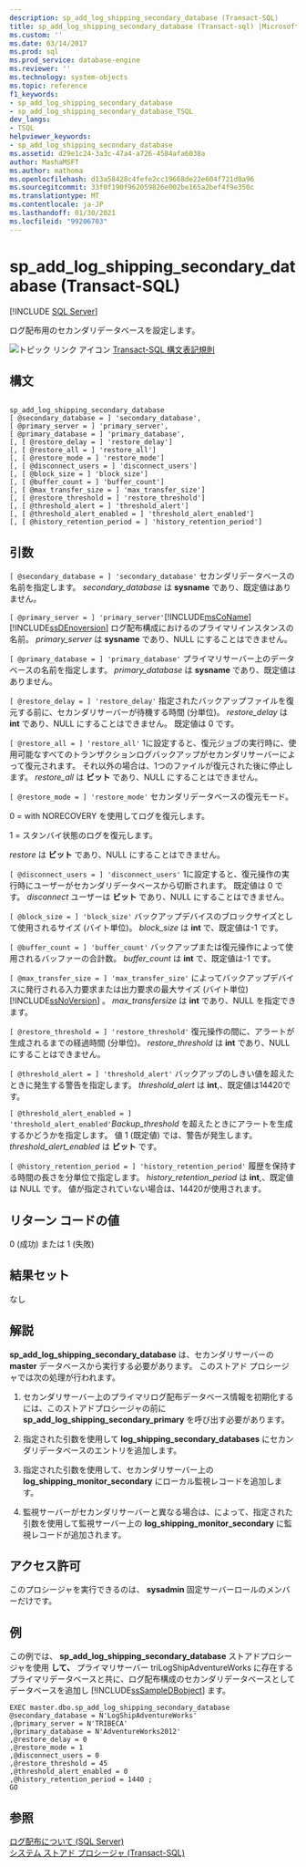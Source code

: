 ```yaml
---
description: sp_add_log_shipping_secondary_database (Transact-SQL)
title: sp_add_log_shipping_secondary_database (Transact-sql) |Microsoft Docs
ms.custom: ''
ms.date: 03/14/2017
ms.prod: sql
ms.prod_service: database-engine
ms.reviewer: ''
ms.technology: system-objects
ms.topic: reference
f1_keywords:
- sp_add_log_shipping_secondary_database
- sp_add_log_shipping_secondary_database_TSQL
dev_langs:
- TSQL
helpviewer_keywords:
- sp_add_log_shipping_secondary_database
ms.assetid: d29e1c24-3a3c-47a4-a726-4584afa6038a
author: MashaMSFT
ms.author: mathoma
ms.openlocfilehash: d13a58428c4fefe2cc19668de22e604f721d0a96
ms.sourcegitcommit: 33f0f190f962059826e002be165a2bef4f9e350c
ms.translationtype: MT
ms.contentlocale: ja-JP
ms.lasthandoff: 01/30/2021
ms.locfileid: "99206703"
---
```

# <a name="sp_add_log_shipping_secondary_database-transact-sql"></a>sp_add_log_shipping_secondary_database (Transact-SQL)
[!INCLUDE [SQL Server](../../includes/applies-to-version/sqlserver.md)]

  ログ配布用のセカンダリデータベースを設定します。  
  
 ![トピック リンク アイコン](../../database-engine/configure-windows/media/topic-link.gif "トピック リンク アイコン") [Transact-SQL 構文表記規則](../../t-sql/language-elements/transact-sql-syntax-conventions-transact-sql.md)  
  
## <a name="syntax"></a>構文  
  
```  
  
sp_add_log_shipping_secondary_database  
[ @secondary_database = ] 'secondary_database',  
[ @primary_server = ] 'primary_server',   
[ @primary_database = ] 'primary_database',  
[, [ @restore_delay = ] 'restore_delay']  
[, [ @restore_all = ] 'restore_all']  
[, [ @restore_mode = ] 'restore_mode']  
[, [ @disconnect_users = ] 'disconnect_users']  
[, [ @block_size = ] 'block_size']  
[, [ @buffer_count = ] 'buffer_count']  
[, [ @max_transfer_size = ] 'max_transfer_size']  
[, [ @restore_threshold = ] 'restore_threshold']   
[, [ @threshold_alert = ] 'threshold_alert']   
[, [ @threshold_alert_enabled = ] 'threshold_alert_enabled']   
[, [ @history_retention_period = ] 'history_retention_period']  
```  
  
## <a name="arguments"></a>引数  
`[ @secondary_database = ] 'secondary_database'` セカンダリデータベースの名前を指定します。 *secondary_database* は **sysname** であり、既定値はありません。  
  
`[ @primary_server = ] 'primary_server'`[!INCLUDE[msCoName](../../includes/msconame-md.md)] [!INCLUDE[ssDEnoversion](../../includes/ssdenoversion-md.md)] ログ配布構成におけるのプライマリインスタンスの名前。 *primary_server* は **sysname** であり、NULL にすることはできません。  
  
`[ @primary_database = ] 'primary_database'` プライマリサーバー上のデータベースの名前を指定します。 *primary_database* は **sysname** であり、既定値はありません。  
  
`[ @restore_delay = ] 'restore_delay'` 指定されたバックアップファイルを復元する前に、セカンダリサーバーが待機する時間 (分単位)。 *restore_delay* は **int** であり、NULL にすることはできません。 既定値は 0 です。  
  
`[ @restore_all = ] 'restore_all'` 1に設定すると、復元ジョブの実行時に、使用可能なすべてのトランザクションログバックアップがセカンダリサーバーによって復元されます。 それ以外の場合は、1つのファイルが復元された後に停止します。 *restore_all* は **ビット** であり、NULL にすることはできません。  
  
`[ @restore_mode = ] 'restore_mode'` セカンダリデータベースの復元モード。  
  
 0 = with NORECOVERY を使用してログを復元します。  
  
 1 = スタンバイ状態のログを復元します。  
  
 *restore* は **ビット** であり、NULL にすることはできません。  
  
`[ @disconnect_users = ] 'disconnect_users'` 1に設定すると、復元操作の実行時にユーザーがセカンダリデータベースから切断されます。 既定値は 0 です。 *disconnect* ユーザーは **ビット** であり、NULL にすることはできません。  
  
`[ @block_size = ] 'block_size'` バックアップデバイスのブロックサイズとして使用されるサイズ (バイト単位)。 *block_size* は **int** で、既定値は-1 です。  
  
`[ @buffer_count = ] 'buffer_count'` バックアップまたは復元操作によって使用されるバッファーの合計数。 *buffer_count* は **int** で、既定値は-1 です。  
  
`[ @max_transfer_size = ] 'max_transfer_size'` によってバックアップデバイスに発行される入力要求または出力要求の最大サイズ (バイト単位) [!INCLUDE[ssNoVersion](../../includes/ssnoversion-md.md)] 。 *max_transfersize* は **int** であり、NULL を指定できます。  
  
`[ @restore_threshold = ] 'restore_threshold'` 復元操作の間に、アラートが生成されるまでの経過時間 (分単位)。 *restore_threshold* は **int** であり、NULL にすることはできません。  
  
`[ @threshold_alert = ] 'threshold_alert'` バックアップのしきい値を超えたときに発生する警告を指定します。 *threshold_alert* は **int**,、既定値は14420です。  
  
`[ @threshold_alert_enabled = ] 'threshold_alert_enabled'`*Backup_threshold* を超えたときにアラートを生成するかどうかを指定します。 値 1 (既定値) では、警告が発生します。 *threshold_alert_enabled* は **ビット** です。  
  
`[ @history_retention_period = ] 'history_retention_period'` 履歴を保持する時間の長さを分単位で指定します。 *history_retention_period* は **int**,、既定値は NULL です。 値が指定されていない場合は、14420が使用されます。  
  
## <a name="return-code-values"></a>リターン コードの値  
 0 (成功) または 1 (失敗)  
  
## <a name="result-sets"></a>結果セット  
 なし  
  
## <a name="remarks"></a>解説  
 **sp_add_log_shipping_secondary_database** は、セカンダリサーバーの **master** データベースから実行する必要があります。 このストアド プロシージャでは次の処理が行われます。  
  
1.  セカンダリサーバー上のプライマリログ配布データベース情報を初期化するには、このストアドプロシージャの前に **sp_add_log_shipping_secondary_primary** を呼び出す必要があります。  
  
2.  指定された引数を使用して **log_shipping_secondary_databases** にセカンダリデータベースのエントリを追加します。  
  
3.  指定された引数を使用して、セカンダリサーバー上の **log_shipping_monitor_secondary** にローカル監視レコードを追加します。  
  
4.  監視サーバーがセカンダリサーバーと異なる場合は、によって、指定された引数を使用して監視サーバー上の **log_shipping_monitor_secondary** に監視レコードが追加されます。  
  
## <a name="permissions"></a>アクセス許可  
 このプロシージャを実行できるのは、 **sysadmin** 固定サーバーロールのメンバーだけです。  
  
## <a name="examples"></a>例  
 この例では、 **sp_add_log_shipping_secondary_database** ストアドプロシージャを使用 **して、** プライマリサーバー triLogShipAdventureWorks に存在するプライマリデータベースと共に、ログ配布構成のセカンダリデータベースとしてデータベースを追加し [!INCLUDE[ssSampleDBobject](../../includes/sssampledbobject-md.md)] ます。  
  
```  
EXEC master.dbo.sp_add_log_shipping_secondary_database   
@secondary_database = N'LogShipAdventureWorks'   
,@primary_server = N'TRIBECA'   
,@primary_database = N'AdventureWorks2012'   
,@restore_delay = 0   
,@restore_mode = 1   
,@disconnect_users = 0   
,@restore_threshold = 45     
,@threshold_alert_enabled = 0   
,@history_retention_period = 1440 ;  
GO  
```  
  
## <a name="see-also"></a>参照  
 [ログ配布について &#40;SQL Server&#41;](../../database-engine/log-shipping/about-log-shipping-sql-server.md)   
 [システム ストアド プロシージャ &#40;Transact-SQL&#41;](../../relational-databases/system-stored-procedures/system-stored-procedures-transact-sql.md)  
  
  
